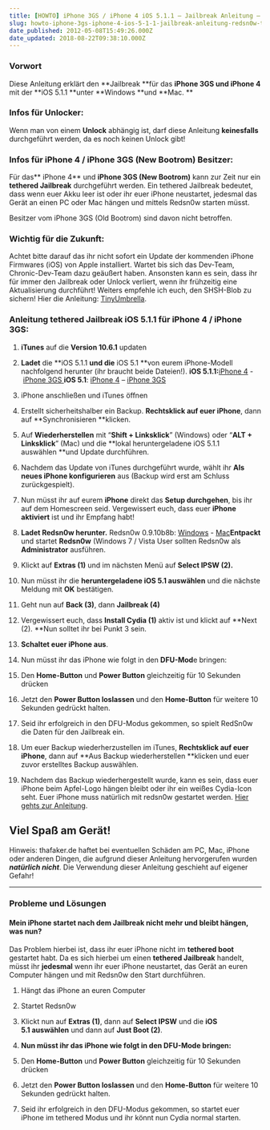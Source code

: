 ```yaml
---
title: [HOWTO] iPhone 3GS / iPhone 4 iOS 5.1.1 – Jailbreak Anleitung – Redsn0w (Tethered)
slug: howto-iphone-3gs-iphone-4-ios-5-1-1-jailbreak-anleitung-redsn0w-tethered
date_published: 2012-05-08T15:49:26.000Z
date_updated: 2018-08-22T09:38:10.000Z
---
```


### Vorwort

Diese Anleitung erklärt den **Jailbreak **für das **iPhone 3GS und iPhone 4** mit der **iOS 5.1.1 **unter **Windows **und **Mac. **
### Infos für Unlocker:

Wenn man von einem **Unlock** abhängig ist, darf diese Anleitung **keinesfalls** durchgeführt werden, da es noch keinen Unlock gibt!

### Infos für iPhone 4 / iPhone 3GS (New Bootrom) Besitzer:

Für das** iPhone 4** und **iPhone 3GS (New Bootrom)** kann zur Zeit nur ein **tethered Jailbreak** durchgeführt werden. Ein tethered Jailbreak bedeutet, dass wenn euer Akku leer ist oder ihr euer iPhone neustartet, jedesmal das Gerät an einen PC oder Mac hängen und mittels Redsn0w starten müsst.

Besitzer vom iPhone 3GS (Old Bootrom) sind davon nicht betroffen.

### Wichtig für die Zukunft:

Achtet bitte darauf das ihr nicht sofort ein Update der kommenden iPhone Firmwares (iOS) von Apple installiert. Wartet bis sich das Dev-Team, Chronic-Dev-Team dazu geäußert haben. Ansonsten kann es sein, dass ihr für immer den Jailbreak oder Unlock verliert, wenn ihr frühzeitig eine Aktualisierung durchführt! Weiters empfehle ich euch, den SHSH-Blob zu sichern! Hier die Anleitung: [TinyUmbrella](__GHOST_URL__/tiny-umbrella-shsh-sichern-und-wiederherstellen/).

### Anleitung tethered Jailbreak iOS 5.1.1 für iPhone 4 / iPhone 3GS:

1. **iTunes** auf die **Version 10.6.1** updaten
2. **Ladet** die **iOS 5.1.1 **und die** iOS 5.1 **von eurem iPhone-Modell nachfolgend herunter (ihr braucht beide Dateien!).
**iOS 5.1.1:**[iPhone 4](http://appldnld.apple.com/iOS5.1.1/041-4293.20120427.3DRyb/iPhone3,1_5.1.1_9B206_Restore.ipsw) - [iPhone 3GS
](http://appldnld.apple.com/iOS5.1.1/041-4347.20120427.o2yov/iPhone2,1_5.1.1_9B206_Restore.ipsw)**iOS 5.1**: [iPhone 4](http://appldnld.apple.com/iOS5/041-1537.20120307.EJrm4/iPhone3,1_5.1_9B176_Restore.ipsw) – [iPhone 3GS](http://appldnld.apple.com/iOS5/041-1535.20120307.Jer6N/iPhone2,1_5.1_9B176_Restore.ipsw)
3. iPhone anschließen und iTunes öffnen
4. Erstellt sicherheitshalber ein Backup. **Rechtsklick auf euer iPhone**, dann auf **Synchronisieren **klicken.
5. Auf **Wiederherstellen** mit “**Shift + Linksklick**” (Windows) oder “**ALT + Linksklick**” (Mac) und die **lokal heruntergeladene iOS 5.1.1 auswählen **und Update durchführen.
6. Nachdem das Update von iTunes durchgeführt wurde, wählt ihr **Als neues iPhone konfigurieren** aus (Backup wird erst am Schluss zurückgespielt).
7. Nun müsst ihr auf eurem **iPhone** direkt das **Setup durchgehen**, bis ihr auf dem Homescreen seid. Vergewissert euch, dass euer **iPhone aktiviert** ist und ihr Empfang habt!
8. **Ladet Redsn0w herunter.**
Redsn0w 0.9.10b8b: [Windows](https://sites.google.com/a/iphone-dev.com/files/home/redsn0w_win_0.9.10b8b.zip) - [Mac](https://sites.google.com/a/iphone-dev.com/files/home/redsn0w_mac_0.9.10b8b.zip)**Entpackt** und startet **Redsn0w** (Windows 7 / Vista User sollten Redsn0w als **Administrator** ausführen.
9. Klickt auf **Extras (1)** und im nächsten Menü auf **Select IPSW (2).**
10. Nun müsst ihr die **heruntergeladene iOS 5.1 auswählen** und die nächste Meldung mit **OK** bestätigen.
11. Geht nun auf **Back (3)**, dann **Jailbreak (4)**
12. Vergewissert euch, dass **Install Cydia (1)** aktiv ist und klickt auf **Next (2). **Nun solltet ihr bei Punkt 3 sein.
13. **Schaltet euer iPhone aus**.
14. Nun müsst ihr das iPhone wie folgt in den **DFU-Mod**e bringen:

1. Den **Home-Button** und **Power Button** gleichzeitig für 10 Sekunden drücken
2. Jetzt den **Power Button loslassen** und den **Home-Button** für weitere 10 Sekunden gedrückt halten.

15. Seid ihr erfolgreich in den DFU-Modus gekommen, so spielt RedSn0w die Daten für den Jailbreak ein.
16. Um euer Backup wiederherzustellen im iTunes, **Rechtsklick auf euer iPhone**, dann auf **Aus Backup wiederherstellen **klicken und euer zuvor erstelltes Backup auswählen.
17. Nachdem das Backup wiederhergestellt wurde, kann es sein, dass euer iPhone beim Apfel-Logo hängen bleibt oder ihr ein weißes Cydia-Icon seht. Euer iPhone muss natürlich mit redsn0w gestartet werden. [Hier gehts zur Anleitung](__GHOST_URL__/wie-kann-ich-einen-tethered-boot-durchfuhren/).

**Viel Spaß am Gerät!**
---

Hinweis: thafaker.de haftet  bei eventuellen Schäden am PC, Mac, iPhone oder anderen Dingen, die aufgrund dieser Anleitung hervorgerufen wurden ***natürlich nicht***. Die Verwendung dieser Anleitung geschieht auf eigener Gefahr!

---

### Probleme und Lösungen

#### Mein iPhone startet nach dem Jailbreak nicht mehr und bleibt hängen, was nun?

Das Problem hierbei ist, dass ihr euer iPhone nicht im **tethered boot** gestartet habt. Da es sich hierbei um einen **tethered Jailbreak** handelt, müsst ihr **jedesmal** wenn ihr euer iPhone neustartet, das Gerät an euren Computer hängen und mit Redsn0w den Start durchführen.

1. Hängt das iPhone an euren Computer
2. Startet Redsn0w
3. Klickt nun auf **Extras (1)**, dann auf **Select IPSW** und die **iOS 5.1 auswählen** und dann auf **Just Boot (2)**.
4. ****Nun müsst ihr das iPhone wie folgt in den **DFU-Mod**e bringen:****
1. Den **Home-Button** und **Power Button** gleichzeitig für 10 Sekunden drücken
2. Jetzt den **Power Button loslassen** und den **Home-Button** für weitere 10 Sekunden gedrückt halten.

5. Seid ihr erfolgreich in den DFU-Modus gekommen, so startet euer iPhone im tethered Modus und ihr könnt nun Cydia normal starten.
